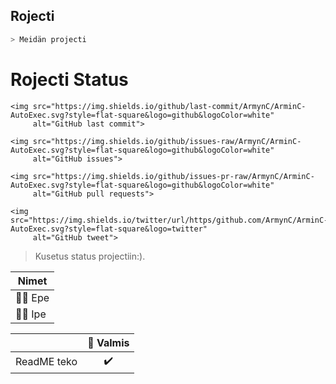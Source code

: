 
## Rojecti

```bash
> Meidän projecti
```

# Rojecti Status
<p align="center">
    
    <img src="https://img.shields.io/github/last-commit/ArmynC/ArminC-AutoExec.svg?style=flat-square&logo=github&logoColor=white"
         alt="GitHub last commit">
    
    <img src="https://img.shields.io/github/issues-raw/ArmynC/ArminC-AutoExec.svg?style=flat-square&logo=github&logoColor=white"
         alt="GitHub issues">
    
    <img src="https://img.shields.io/github/issues-pr-raw/ArmynC/ArminC-AutoExec.svg?style=flat-square&logo=github&logoColor=white"
         alt="GitHub pull requests">
    
    <img src="https://img.shields.io/twitter/url/https/github.com/ArmynC/ArminC-AutoExec.svg?style=flat-square&logo=twitter"
         alt="GitHub tweet">
</p> 
        </a>

  > Kusetus status projectiin:).

| Nimet |
| ------------ | 
| 👨‍💻 Epe |
| 👨‍💻 Ipe |

|                            | 🔰 Valmis  |
| -------------------------- | :----------------: |
| ReadME teko         |         ✔️         |


